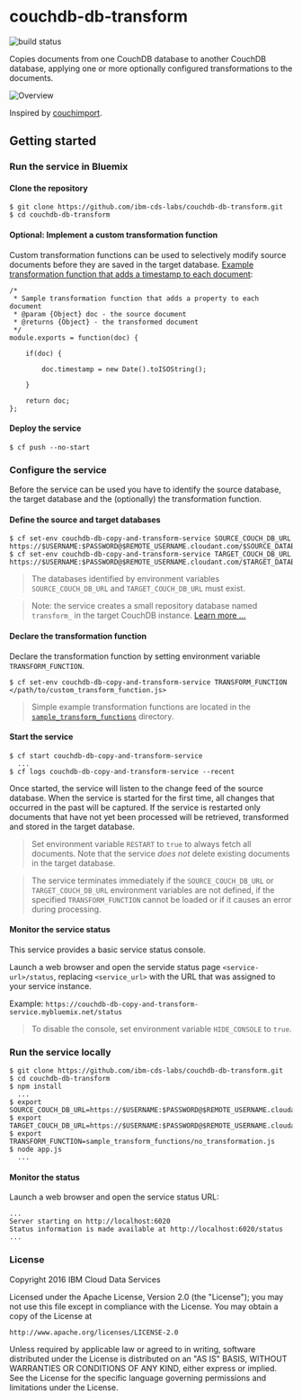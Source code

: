 # couchdb-db-transform

![build status](https://travis-ci.org/ibm-cds-labs/couchdb-db-transform.svg?branch=master)

Copies documents from one CouchDB database to another CouchDB database, applying one or more optionally configured transformations to the documents.

![Overview](https://raw.githubusercontent.com/ibm-cds-labs/couchdb-db-transform/master/media/flow.png)

Inspired by [couchimport](https://www.npmjs.com/package/couchimport).

## Getting started

### Run the service in Bluemix

#### Clone the repository

```
$ git clone https://github.com/ibm-cds-labs/couchdb-db-transform.git
$ cd couchdb-db-transform
```

#### Optional: Implement a custom transformation function

Custom transformation functions can be used to selectively modify source documents before they are saved in the target database.
[Example transformation function that adds a timestamp to each document](https://github.com/ibm-cds-labs/couchdb-db-transform/blob/master/sample_transform_functions/add_timestamp_property.js):

```
/*
 * Sample transformation function that adds a property to each document
 * @param {Object} doc - the source document
 * @returns {Object} - the transformed document
 */
module.exports = function(doc) {

	if(doc) {

		doc.timestamp = new Date().toISOString();

	}
	
	return doc;
};
```

#### Deploy the service

```
$ cf push --no-start
```


### Configure the service

Before the service can be used you have to identify the source database, the target database and the (optionally) the transformation function.

#### Define the source and target databases

```
$ cf set-env couchdb-db-copy-and-transform-service SOURCE_COUCH_DB_URL https://$USERNAME:$PASSWORD@$REMOTE_USERNAME.cloudant.com/$SOURCE_DATABASE_NAME
$ cf set-env couchdb-db-copy-and-transform-service TARGET_COUCH_DB_URL https://$USERNAME:$PASSWORD@$REMOTE_USERNAME.cloudant.com/$TARGET_DATABASE_NAME
```

> The databases identified by environment variables `SOURCE_COUCH_DB_URL` and `TARGET_COUCH_DB_URL` must exist.

> Note: the service creates a small repository database named `transform_` in the target CouchDB instance. [Learn more ...](https://github.com/ibm-cds-labs/couchdb-db-transform/wiki/Repository-database-overview)

#### Declare the transformation function

Declare the transformation function by setting environment variable `TRANSFORM_FUNCTION`.

```
$ cf set-env couchdb-db-copy-and-transform-service TRANSFORM_FUNCTION </path/to/custom_transform_function.js>
```

> Simple example transformation functions are located in the [`sample_transform_functions`](https://github.com/ibm-cds-labs/couchdb-db-transform/blob/master/sample_transform_functions/) directory.


#### Start the service

```
$ cf start couchdb-db-copy-and-transform-service
  ...
$ cf logs couchdb-db-copy-and-transform-service --recent  
```

Once started, the service will listen to the change feed of the source database. When the service is started for the first time, all changes that occurred in the past will be captured. If the service is restarted only documents that have not yet been processed will be retrieved, transformed and stored in the target database. 

> Set environment variable `RESTART` to `true` to always fetch all documents. Note that the service _does not_ delete existing documents in the target database.

> The service terminates immediately if the `SOURCE_COUCH_DB_URL` or `TARGET_COUCH_DB_URL` environment variables are not defined, if the specified `TRANSFORM_FUNCTION` cannot be loaded or if it causes an error during processing.

#### Monitor the service status

This service provides a basic service status console. 

Launch a web browser and open the servide status page `<service-url>/status`, replacing `<service_url>` with the URL that was assigned to your service instance.

Example: `https://couchdb-db-copy-and-transform-service.mybluemix.net/status`

> To disable the console, set environment variable `HIDE_CONSOLE` to `true`.

### Run the service locally

```
$ git clone https://github.com/ibm-cds-labs/couchdb-db-transform.git
$ cd couchdb-db-transform
$ npm install
  ...
$ export SOURCE_COUCH_DB_URL=https://$USERNAME:$PASSWORD@$REMOTE_USERNAME.cloudant.com/$SOURCE_DATABASE_NAME
$ export TARGET_COUCH_DB_URL=https://$USERNAME:$PASSWORD@$REMOTE_USERNAME.cloudant.com/$TARGET_DATABASE_NAME
$ export TRANSFORM_FUNCTION=sample_transform_functions/no_transformation.js
$ node app.js
  ...
```

#### Monitor the status

Launch a web browser and open the service status URL:

```
...
Server starting on http://localhost:6020
Status information is made available at http://localhost:6020/status
...
```

### License 

Copyright 2016 IBM Cloud Data Services

Licensed under the Apache License, Version 2.0 (the "License");
you may not use this file except in compliance with the License.
You may obtain a copy of the License at

    http://www.apache.org/licenses/LICENSE-2.0

Unless required by applicable law or agreed to in writing, software
distributed under the License is distributed on an "AS IS" BASIS,
WITHOUT WARRANTIES OR CONDITIONS OF ANY KIND, either express or implied.
See the License for the specific language governing permissions and
limitations under the License.
